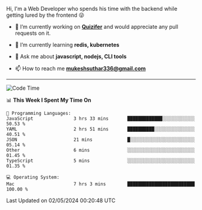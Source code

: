 Hi, I'm a Web Developer who spends his time with the backend while getting lured by the frontend 😜

- 🔭 I’m currently working on **[Quizifer](https://github.com/SutharMukesh/Quizifer/)** and would appreciate any pull requests on it.

- 🌱 I’m currently learning **redis, kubernetes**

- 💬 Ask me about **javascript, nodejs, CLI tools**

- 📫 How to reach me **mukeshsuthar336@gmail.com**

---
<!--START_SECTION:waka-->
![Code Time](http://img.shields.io/badge/Code%20Time-2%2C939%20hrs%2017%20mins-blue)

📊 **This Week I Spent My Time On** 

```text
💬 Programming Languages: 
JavaScript               3 hrs 33 mins       █████████████░░░░░░░░░░░░   50.53 % 
YAML                     2 hrs 51 mins       ██████████░░░░░░░░░░░░░░░   40.51 % 
JSON                     21 mins             █░░░░░░░░░░░░░░░░░░░░░░░░   05.14 % 
Other                    6 mins              ░░░░░░░░░░░░░░░░░░░░░░░░░   01.45 % 
TypeScript               5 mins              ░░░░░░░░░░░░░░░░░░░░░░░░░   01.35 % 

💻 Operating System: 
Mac                      7 hrs 3 mins        █████████████████████████   100.00 % 
```


 Last Updated on 02/05/2024 00:20:48 UTC
<!--END_SECTION:waka-->
